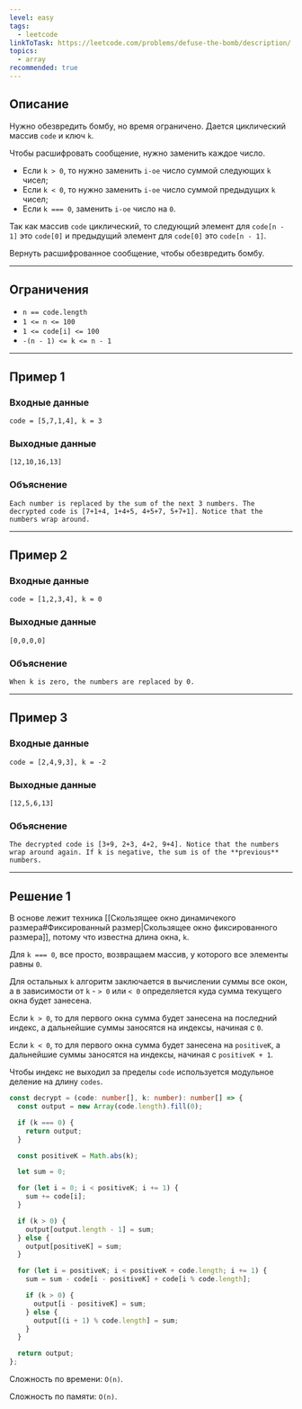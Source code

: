 ```yaml
---
level: easy
tags:
  - leetcode
linkToTask: https://leetcode.com/problems/defuse-the-bomb/description/
topics:
  - array
recommended: true
---
```

## Описание

Нужно обезвредить бомбу, но время ограничено. Дается циклический массив `code` и ключ `k`.

Чтобы расшифровать сообщение, нужно заменить каждое число.

- Если `k > 0`, то нужно заменить `i-ое` число суммой следующих `k` чисел;
- Если `k < 0`, то нужно заменить `i-ое` число суммой предыдущих `k` чисел;
- Если `k === 0`, заменить `i-ое` число на `0`.

Так как массив `code` циклический, то следующий элемент для `code[n - 1]` это `code[0]` и предыдущий элемент для `code[0]` это `code[n - 1]`.

Вернуть расшифрованное сообщение, чтобы обезвредить бомбу.

---
## Ограничения

- `n == code.length`
- `1 <= n <= 100`
- `1 <= code[i] <= 100`
- `-(n - 1) <= k <= n - 1`

---
## Пример 1

### Входные данные

```
code = [5,7,1,4], k = 3
```
### Выходные данные

```
[12,10,16,13]
```
### Объяснение

```
Each number is replaced by the sum of the next 3 numbers. The decrypted code is [7+1+4, 1+4+5, 4+5+7, 5+7+1]. Notice that the numbers wrap around.
```

---
## Пример 2

### Входные данные

```
code = [1,2,3,4], k = 0
```
### Выходные данные

```
[0,0,0,0]
```
### Объяснение

```
When k is zero, the numbers are replaced by 0.
```

---
## Пример 3

### Входные данные

```
code = [2,4,9,3], k = -2
```
### Выходные данные

```
[12,5,6,13]
```
### Объяснение

```
The decrypted code is [3+9, 2+3, 4+2, 9+4]. Notice that the numbers wrap around again. If k is negative, the sum is of the **previous** numbers.
```

---
## Решение 1

В основе лежит техника [[Скользящее окно динамичекого размера#Фиксированный размер|Скользящее окно фиксированного размера]], потому что известна длина окна, `k`. 

Для `k === 0`, все просто, возвращаем массив, у которого все элементы равны `0`.

Для остальных `k` алгоритм заключается в вычислении суммы все окон, а в зависимости от `k` - `> 0` или `< 0` определяется куда сумма текущего окна будет занесена.

Если `k > 0`, то для первого окна сумма будет занесена на последний индекс, а дальнейшие суммы заносятся на индексы, начиная с `0`.

Если `k < 0`, то для первого окна сумма будет занесена на `positiveK`, а дальнейшие суммы заносятся на индексы, начиная с `positiveK + 1`.

Чтобы индекс не выходил за пределы `code` используется модульное деление на длину `codes`.

```typescript
const decrypt = (code: number[], k: number): number[] => {
  const output = new Array(code.length).fill(0);

  if (k === 0) {
    return output;
  }

  const positiveK = Math.abs(k);

  let sum = 0;

  for (let i = 0; i < positiveK; i += 1) {
    sum += code[i];
  }

  if (k > 0) {
    output[output.length - 1] = sum;
  } else {
    output[positiveK] = sum;
  }

  for (let i = positiveK; i < positiveK + code.length; i += 1) {
    sum = sum - code[i - positiveK] + code[i % code.length];

    if (k > 0) {
      output[i - positiveK] = sum;
    } else {
      output[(i + 1) % code.length] = sum;
    }
  }

  return output;
};
```

Сложность по времени: `O(n)`.

Сложность по памяти: `O(n)`.